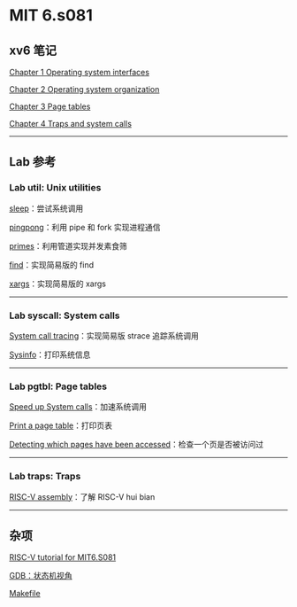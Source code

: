 # MIT 6.s081

## xv6 笔记

[Chapter 1 Operating system interfaces](/课堂之外/MIT6.S081/xv6%20book/Chapter1.md)

[Chapter 2 Operating system organization](/课堂之外/MIT6.S081/xv6%20book/Chapter2.md)

[Chapter 3 Page tables](/课堂之外/MIT6.S081/xv6%20book/Chapter3.md)

[Chapter 4 Traps and system calls](/课堂之外/MIT6.S081/xv6%20book/Chapter4.md)

------



## Lab 参考

### Lab util: Unix utilities

[sleep](/课堂之外/MIT/Lab1/Lab1%sleep.md)：尝试系统调用

[pingpong](/课堂之外/MIT/Lab1/Lab1%20pingpong.md)：利用 pipe 和 fork 实现进程通信

[primes](/课堂之外/MIT/Lab1/Lab1%20primes.md)：利用管道实现并发素食筛

[find](/课堂之外/MIT/Lab1/Lab1%20find.md)：实现简易版的 find

[xargs](/课堂之外/MIT/Lab1/Lab1%20xargs.md)：实现简易版的 xargs

------



### Lab syscall: System calls

[System call tracing](/课堂之外/MIT/Lab2/Lab2%20System%20call%20tracing.md)：实现简易版 strace 追踪系统调用

[Sysinfo](/课堂之外/MIT/Lab2/Lab2%20Sysinfo.md)：打印系统信息

---



### Lab pgtbl: Page tables

[Speed up System calls](/课堂之外/MIT6.S081/Lab3/Lab3%20Detecting%20which%20pages%20have%20been%20accessed.md)：加速系统调用

[Print a page table](/课堂之外/MIT6.S081/Lab3/Lab3%20Print%20a%20page%20table.md)：打印页表

[Detecting which pages have been accessed](课堂之外/MIT6.S081/Lab3/Lab3%20Speed%20up%20System%20calls.md)：检查一个页是否被访问过

---



### Lab traps: Traps

[RISC-V assembly](/课堂之外/MIT6.S081/Lab4/Lab4%20RISC-V%20assembly.md)：了解 RISC-V hui bian

---



## 杂项

[RISC-V tutorial for MIT6.S081]()

[GDB：状态机视角]()

[Makefile]()
